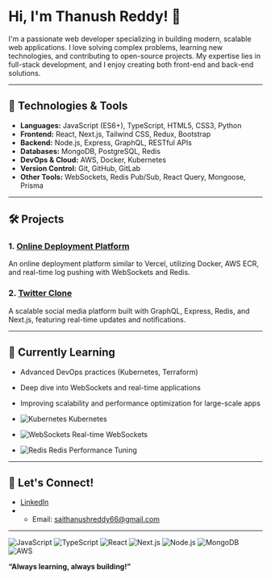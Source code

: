 # Hi, I'm Thanush Reddy! 👋

I'm a passionate web developer specializing in building modern, scalable web applications. I love solving complex problems, learning new technologies, and contributing to open-source projects. My expertise lies in full-stack development, and I enjoy creating both front-end and back-end solutions.

---

## 🚀 Technologies & Tools

- **Languages:** JavaScript (ES6+), TypeScript, HTML5, CSS3, Python
- **Frontend:** React, Next.js, Tailwind CSS, Redux, Bootstrap
- **Backend:** Node.js, Express, GraphQL, RESTful APIs
- **Databases:** MongoDB, PostgreSQL, Redis
- **DevOps & Cloud:** AWS, Docker, Kubernetes
- **Version Control:** Git, GitHub, GitLab
- **Other Tools:** WebSockets, Redis Pub/Sub, React Query, Mongoose, Prisma

---

## 🛠 Projects

### 1. [Online Deployment Platform](https://github.com/ThanushReddy/online-deployment-platform)
An online deployment platform similar to Vercel, utilizing Docker, AWS ECR, and real-time log pushing with WebSockets and Redis.

### 2. [Twitter Clone](https://github.com/ThanushReddy/twitter-clone)
A scalable social media platform built with GraphQL, Express, Redis, and Next.js, featuring real-time updates and notifications.

---



## 🌱 Currently Learning

- Advanced DevOps practices (Kubernetes, Terraform)
- Deep dive into WebSockets and real-time applications
- Improving scalability and performance optimization for large-scale apps

- ![Kubernetes](https://img.shields.io/badge/-Kubernetes-326CE5?logo=kubernetes&logoColor=white&style=flat) Kubernetes
- ![WebSockets](https://img.shields.io/badge/-WebSockets-010101?logo=websocket&logoColor=white&style=flat) Real-time WebSockets
- ![Redis](https://img.shields.io/badge/-Redis-DC382D?logo=redis&logoColor=white&style=flat) Redis Performance Tuning

---

## 💬 Let's Connect!

- [LinkedIn](https://www.linkedin.com/in/sai-thanush-reddy-13b5a9288/)
- - Email: saithanushreddy66@gmail.com

---

![JavaScript](https://img.shields.io/badge/-JavaScript-F7DF1E?logo=javascript&logoColor=black&style=flat)
![TypeScript](https://img.shields.io/badge/-TypeScript-007ACC?logo=typescript&logoColor=white&style=flat)
![React](https://img.shields.io/badge/-React-61DAFB?logo=react&logoColor=black&style=flat)
![Next.js](https://img.shields.io/badge/-Next.js-000000?logo=nextdotjs&logoColor=white&style=flat)
![Node.js](https://img.shields.io/badge/-Node.js-339933?logo=node.js&logoColor=white&style=flat)
![MongoDB](https://img.shields.io/badge/-MongoDB-47A248?logo=mongodb&logoColor=white&style=flat)
![AWS](https://img.shields.io/badge/-AWS-232F3E?logo=amazonaws&logoColor=white&style=flat)



**“Always learning, always building!”**


<!--
**SaiThanushreddy/SaiThanushreddy** is a ✨ _special_ ✨ repository because its `README.md` (this file) appears on your GitHub profile.

Here are some ideas to get you started:

- 🔭 I’m currently working on ...
- 🌱 I’m currently learning ...
- 👯 I’m looking to collaborate on ...
- 🤔 I’m looking for help with ...
- 💬 Ask me about ...
- 📫 How to reach me: ...
- 😄 Pronouns: ...
- ⚡ Fun fact: ...
-->
